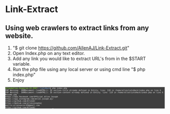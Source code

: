 # Link-Extract
## Using web crawlers to extract links from any website.

1. "$ git clone https://github.com/AllenAJ/Link-Extract.git"
2. Open Index.php on any text editor.
3. Add any link you would like to extract URL's from in the $START variable.
4. Run the php file using any local server or using cmd line "$ php index.php"
5. Enjoy

<img src="example.png" alt="resize()" style="max-width:100%;">
